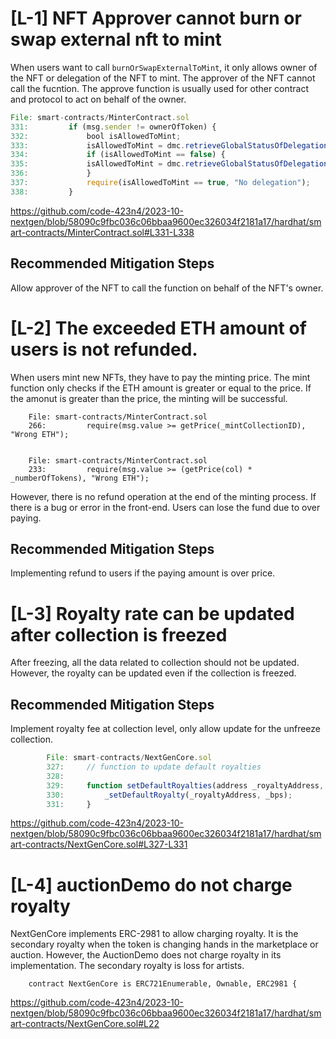# [L-1] NFT Approver cannot burn or swap external nft to mint

When users want to call `burnOrSwapExternalToMint`, it only allows owner of the NFT or delegation of the NFT to mint. The approver of the NFT cannot call the fucntion. The approve function is usually used for other contract and protocol to act on behalf of the owner.

```javascript
File: smart-contracts/MinterContract.sol
331:         if (msg.sender != ownerOfToken) {
332:             bool isAllowedToMint;
333:             isAllowedToMint = dmc.retrieveGlobalStatusOfDelegation(ownerOfToken, 0x8888888888888888888888888888888888888888, msg.sender, 1) || dmc.retrieveGlobalStatusOfDelegation(ownerOfToken, 0x8888888888888888888888888888888888888888, msg.sender, 2);
334:             if (isAllowedToMint == false) {
335:             isAllowedToMint = dmc.retrieveGlobalStatusOfDelegation(ownerOfToken, _erc721Collection, msg.sender, 1) || dmc.retrieveGlobalStatusOfDelegation(ownerOfToken, _erc721Collection, msg.sender, 2);    
336:             }
337:             require(isAllowedToMint == true, "No delegation");
338:         }
```

https://github.com/code-423n4/2023-10-nextgen/blob/58090c9fbc036c06bbaa9600ec326034f2181a17/hardhat/smart-contracts/MinterContract.sol#L331-L338

## Recommended Mitigation Steps

Allow approver of the NFT to call the function on behalf of the NFT's owner.

# [L-2] The exceeded ETH amount of users is not refunded.

When users mint new NFTs, they have to pay the minting price. The mint function only checks if the ETH amount is greater or equal to the price. If the amonut is greater than the price, the minting will be successful.

        File: smart-contracts/MinterContract.sol
        266:         require(msg.value >= getPrice(_mintCollectionID), "Wrong ETH");


        File: smart-contracts/MinterContract.sol
        233:         require(msg.value >= (getPrice(col) * _numberOfTokens), "Wrong ETH");

However, there is no refund operation at the end of the minting process. If there is a bug or error in the front-end. Users can lose the fund due to over paying.

## Recommended Mitigation Steps

Implementing refund to users if the paying amount is over price.

# [L-3] Royalty rate can be updated after collection is freezed

After freezing, all the data related to collection should not be updated. However, the royalty can be updated even if the collection is freezed.

## Recommended Mitigation Steps

Implement royalty fee at collection level, only allow update for the unfreeze collection.

```javascript
        File: smart-contracts/NextGenCore.sol
        327:     // function to update default royalties
        328:     
        329:     function setDefaultRoyalties(address _royaltyAddress, uint96 _bps) public FunctionAdminRequired(this.setDefaultRoyalties.selector) {
        330:         _setDefaultRoyalty(_royaltyAddress, _bps);
        331:     }
```
https://github.com/code-423n4/2023-10-nextgen/blob/58090c9fbc036c06bbaa9600ec326034f2181a17/hardhat/smart-contracts/NextGenCore.sol#L327-L331

# [L-4] auctionDemo do not charge royalty

NextGenCore implements ERC-2981 to allow charging royalty. It is the secondary royalty when the token is changing hands in the marketplace or auction. 
However, the AuctionDemo does not charge royalty in its implementation. The secondary royalty is loss for artists.

        contract NextGenCore is ERC721Enumerable, Ownable, ERC2981 {

https://github.com/code-423n4/2023-10-nextgen/blob/58090c9fbc036c06bbaa9600ec326034f2181a17/hardhat/smart-contracts/NextGenCore.sol#L22